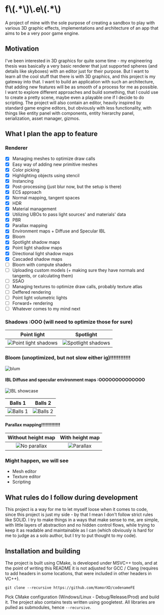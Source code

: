 # f\\(.\*\\)\\.e\\(.\*\\)
A project of mine with the sole purpose of creating a sandbox to play with various 3D graphic effects, implementations and architecture of an app that aims to be a very poor game engine.

## Motivation
I've been interested in 3D graphics for quite some time - my engineering thesis was basically a very basic renderer that just supported spheres (and details like skyboxes) with an editor just for their purpose. But I want to learn all the cool stuff that there is with 3D graphics, and this project is my gateway into that. I want to build an application with such an architecture, that adding new features will be as smooth of a process for me as possible. I want to explore different approaches and build something, that I could use to create a pretty scene, maybe even a playable one if I decide to do scripting. The project will also contain an editor, heavily inspired by standard game engine editors, but obviously with less functionality, with things like entity panel with components, entity hierarchy panel, serialization, asset manager, gizmos.

## What I plan the app to feature
### Renderer
 - [x] Managing meshes to optimize draw calls
 - [x] Easy way of adding new primitive meshes
 - [x] Color picking
 - [x] Highlighting objects using stencil
 - [x] Instancing
 - [x] Post-processing (just blur now, but the setup is there)
 - [x] ECS approach
 - [x] Normal mapping, tangent spaces
 - [x] HDR
 - [x] Material management
 - [x] Utilizing UBOs to pass light sources' and materials' data
 - [x] PBR
 - [x] Parallax mapping
 - [x] Environment maps + Diffuse and Specular IBL
 - [x] Bloom
 - [x] Spotlight shadow maps
 - [x] Point light shadow maps
 - [x] Directional light shadow maps
 - [x] Cascaded shadow maps
 - [ ] Bloom with compute shaders
 - [ ] Uploading custom models (+ making sure they have normals and tangents, or calculating them)
 - [ ] SSAO
 - [ ] Managing textures to optimize draw calls, probably texture atlas
 - [ ] Deffered rendering
 - [ ] Point light volumetric lights
 - [ ] Forward+ rendering
 - [ ] Whatever comes to my mind next

### Shadows :OOO (will need to optimize those for sure)
Point light | Spotlight
:-----------------:|:-----------------:
![Point light shadows](https://github.com/KomorXD/codenameFE/assets/51238441/1070bae0-bbcb-414c-af8c-b433f221630f)|![Spotlight shadows](https://github.com/KomorXD/codenameFE/assets/51238441/4bd5de54-cc33-43a2-aecf-ba8106f44769)

### Bloom (unoptimized, but not slow either ig)!!!!!!!!!!!!
![blum](https://github.com/KomorXD/codenameFE/assets/51238441/14f108f6-d7dc-4968-af2f-2b3d98a84057)

#### IBL Diffuse and specular environment maps :OOOOOOOOOOOOOO
![IBL showcase](https://github.com/KomorXD/codenameFE/assets/51238441/57e9b1e9-b2b6-4d20-b870-c311d9acd714)

Balls 1 | Balls 2
:-----------------:|:-----------------:
![Balls 1](https://github.com/KomorXD/codenameFE/assets/51238441/efc0444e-5460-4531-9db1-9c4906cdd7c8)|![Balls 2](https://github.com/KomorXD/codenameFE/assets/51238441/bb86d354-d171-4dbb-89b2-d9e533e11633)

#### Parallax mapping!!!!!!!!!!!!!
Without height map | With height map
:-----------------:|:-----------------:
![No parallax](https://github.com/KomorXD/codenameFE/assets/51238441/34d75101-f604-4057-a7b0-e5270e2d729e)|![Parallax](https://github.com/KomorXD/codenameFE/assets/51238441/e7d36372-0315-437a-8b6b-70f3c1a29fc9)

### Might happen, we will see
 - Mesh editor
 - Texture editor
 - Scripting

## What rules do I follow during development
This project is a way for me to let myself loose when it comes to code, since this project is just my side - by that I mean I don't follow strict rules like SOLID. I try to make things in a ways that make sense to me, are simple, with little layers of abstraction and no hidden control flows, while trying to keep it as readable and maintainable as I can (which obviously is hard for me to judge as a solo author, but I try to put thought to my code).

## Installation and building
The project is built using CMake, is developed under MSVC++ tools, and at the point of writing this README it is not adjusted for GCC / Clang (requires to add headers in some locations, that were included in other headers in VC++).

    git clone --recursive https://github.com/KomorXD/codenameFE
Pick CMake configuration (Windows/Linux - Debug/Release/Prod) and build it. The project also contains tests written using googletest. All libraries are pulled as submodules, hence `--recursive`.
